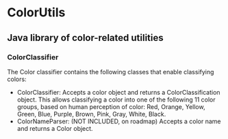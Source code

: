 # ColorUtils
## Java library of color-related utilities
### ColorClassifier
The Color classifier contains the following classes that enable classifying colors:
* ColorClassifier: Accepts a color object and returns a ColorClassification object. This allows classifying a color into one of the following 11 color groups, based on human perception of color: Red, Orange, Yellow, Green, Blue, Purple, Brown, Pink, Gray, White, Black.
* ColorNameParser: (NOT INCLUDED, on roadmap) Accepts a color name and returns a Color object.
